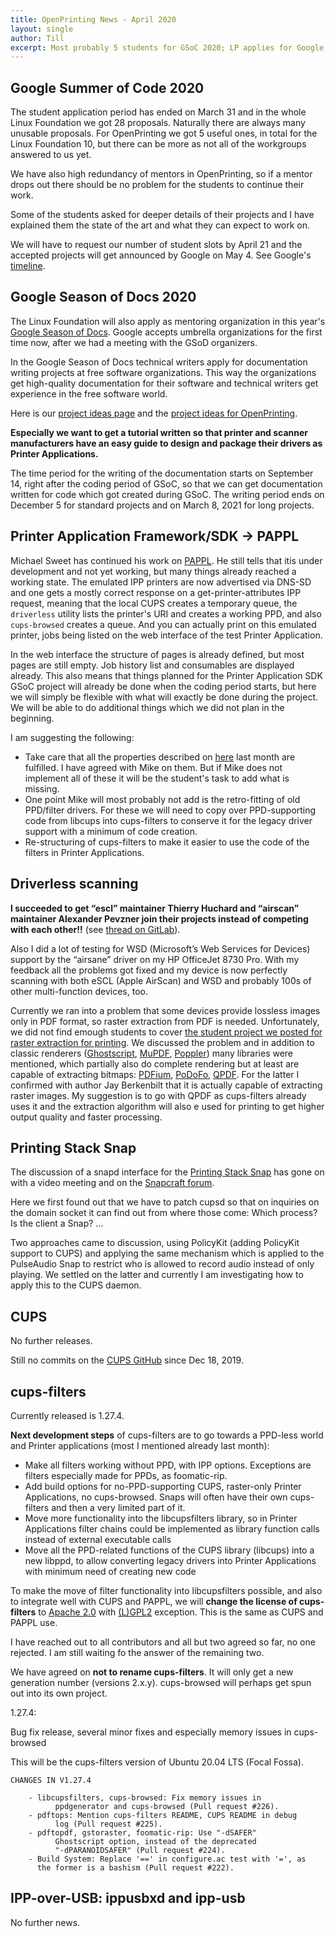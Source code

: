 ```yaml
---
title: OpenPrinting News - April 2020
layout: single
author: Till
excerpt: Most probably 5 students for GSoC 2020; LP applies for Google Season of Docs 2020; Progress of PAPPL, Driverless, and CUPS Snap, cups-filters 1.27.4 and license change
---
```


## Google Summer of Code 2020
The student application period has ended on March 31 and in the whole Linux Foundation we got 28 proposals. Naturally there are always many unusable proposals. For OpenPrinting we got 5 useful ones, in total for the Linux Foundation 10, but there can be more as not all of the workgroups answered to us yet.

We have also high redundancy of mentors in OpenPrinting, so if a mentor drops out there should be no problem for the students to continue their work.

Some of the students asked for deeper details of their projects and I have explained them the state of the art and what they can expect to work on.

We will have to request our number of student slots by April 21 and the accepted projects will get announced by Google on May 4. See Google's [timeline](https://developers.google.com/open-source/gsoc/timeline).

## Google Season of Docs 2020
The Linux Foundation will also apply as mentoring organization in this year's [Google Season of Docs](https://developers.google.com/season-of-docs/). Google accepts umbrella organizations for the first time now, after we had a meeting with the GSoD organizers.

In the Google Season of Docs technical writers apply for documentation writing projects at free software organizations. This way the organizations get high-quality documentation for their software and technical writers get experience in the free software world.

Here is our [project ideas page](https://wiki.linuxfoundation.org/gsoc/google-season-of-docs-2020) and the [project ideas for OpenPrinting](https://wiki.linuxfoundation.org/gsoc/google-season-of-docs-2020-openprinting-projects).

**Especially we want to get a tutorial written so that printer and scanner manufacturers have an easy guide to design and package their drivers as Printer Applications.**

The time period for the writing of the documentation starts on September 14, right after the coding period of GSoC, so that we can get documentation written for code which got created during GSoC. The writing period ends on December 5 for standard projects and on March 8, 2021 for long projects.

## Printer Application Framework/SDK -> PAPPL
Michael Sweet has continued his work on [PAPPL](https://github.com/michaelrsweet/pappl/). He still tells that itis under development and not yet working, but many things already reached a working state. The emulated IPP printers are now advertised via DNS-SD and one gets a mostly correct response on a get-printer-attributes IPP request, meaning that the local CUPS creates a temporary queue, the `driverless` utility lists the printer's URI and creates a working PPD, and also `cups-browsed` creates a queue. And you can actually print on this emulated printer, jobs being listed on the web interface of the test Printer Application.

In the web interface the structure of pages is already defined, but most pages are still empty. Job history list and consumables are displayed already.
This also means that things planned for the Printer Application SDK GSoC project will already be done when the coding period starts, but here we will simply be flexible with what will exactly be done during the project. We will be able to do additional things which we did not plan in the beginning.

I am suggesting the following:
- Take care that all the properties described on [here](https://openprinting.github.io/OpenPrinting-News-March-2020/#printer-application-frameworksdk---pappl) last month are fulfilled. I have agreed with Mike on them. But if Mike does not implement all of these it will be the student's task to add what is missing.
- One point Mike will most probably not add is the retro-fitting of old PPD/filter drivers. For these we will need to copy over PPD-supporting code from libcups into cups-filters to conserve it for the legacy driver support with a minimum of code creation.
- Re-structuring of cups-filters to make it easier to use the code of the filters in Printer Applications.

## Driverless scanning
**I succeeded to get “escl” maintainer Thierry Huchard and “airscan” maintainer Alexander Pevzner join their projects instead of competing with each other!!** (see [thread on GitLab](https://gitlab.com/sane-project/backends/issues/202)).

Also I did a lot of testing for WSD (Microsoft’s Web Services for Devices) support by the “airsane” driver on my HP OfficeJet 8730 Pro. With my feedback all the problems got fixed and my device is now perfectly scanning with both eSCL (Apple AirScan) and WSD and probably 100s of other multi-function devices, too.

Currently we ran into a problem that some devices provide lossless images only in PDF format, so raster extraction from PDF is needed. Unfortunately, we did not find emough students to cover [the student project we posted for raster extraction for printing](https://wiki.linuxfoundation.org/gsoc/google-summer-code-2020-openprinting-projects#extract_raster_data_from_pdfs_for_direct_printing). We discussed the problem and in addition to classic renderers ([Ghostscript](http://www.ghostscript.com/), [MuPDF](https://mupdf.com/), [Poppler](https://poppler.freedesktop.org/)) many libraries were mentioned, which partially also do complete rendering but at least are capable of extracting bitmaps: [PDFium](https://opensource.google/projects/pdfium), [PoDoFo](http://podofo.sourceforge.net/), [QPDF](http://qpdf.sourceforge.net/). For the latter I confirmed with author Jay Berkenbilt that it is actually capable of extracting raster images. My suggestion is to go with QPDF as cups-filters already uses it and the extraction algorithm will also e used for printing to get higher output quality and faster processing.

## Printing Stack Snap
The discussion of a snapd interface for the [Printing Stack Snap](https://github.com/OpenPrinting/printing-stack-snap) has gone on with a video meeting and on the [Snapcraft forum](https://forum.snapcraft.io/t/interface-request-cups-control-on-cups-snap-and-including-d-bus/).

Here we first found out that we have to patch cupsd so that on inquiries on the domain socket it can find out from where those come: Which process? Is the client a Snap? ...

Two approaches came to discussion, using PolicyKit (adding PolicyKit support to CUPS) and applying the same mechanism which is applied to the PulseAudio Snap to restrict who is allowed to record audio instead of only playing. We settled on the latter and currently I am investigating how to apply this to the CUPS daemon.

## CUPS
No further releases.

Still no commits on the [CUPS GitHub](https://github.com/apple/cups) since Dec 18, 2019.

## cups-filters
Currently released is 1.27.4.

**Next development steps** of cups-filters are to go towards a PPD-less world and Printer applications (most I mentioned already last month):
- Make all filters working without PPD, with IPP options. Exceptions are filters especially made for PPDs, as foomatic-rip.
- Add build options for no-PPD-supporting CUPS, raster-only Printer Applications, no cups-browsed. Snaps will often have their own cups-filters and then a very limited part of it.
- Move more functionality into the libcupsfilters library, so in Printer Applications filter chains could be implemented as library function calls instead of external executable calls
- Move all the PPD-related functions of the CUPS library (libcups) into a new libppd, to allow converting legacy drivers into Printer Applications with minimum need of creating new code

To make the move of filter functionality into libcupsfilters possible, and also to integrate well with CUPS and PAPPL, we will **change the license of cups-filters** to [Apache 2.0](https://github.com/apple/cups/blob/master/LICENSE) with [(L)GPL2](https://github.com/apple/cups/blob/master/NOTICE) exception. This is the same as CUPS and PAPPL use.

I have reached out to all contributors and all but two agreed so far, no one rejected. I am still waiting fo the answer of the remaining two.

We have agreed on **not to rename cups-filters**. It will only get a new generation number (versions 2.x.y). cups-browsed will perhaps get spun out into its own project.

1.27.4:

Bug fix release, several minor fixes and especially memory issues in cups-browsed

This will be the cups-filters version of Ubuntu 20.04 LTS (Focal Fossa).

```
CHANGES IN V1.27.4

	- libcupsfilters, cups-browsed: Fix memory issues in
          ppdgenerator and cups-browsed (Pull request #226).
	- pdftops: Mention cups-filters README, CUPS README in debug
          log (Pull request #225).
	- pdftopdf, gstoraster, foomatic-rip: Use "-dSAFER"
          Ghostscript option, instead of the deprecated
          "-dPARANOIDSAFER" (Pull request #224).
	- Build System: Replace '==' in configure.ac test with '=', as
	  the former is a bashism (Pull request #222).
```


## IPP-over-USB: ippusbxd and ipp-usb

No further news.
